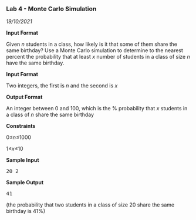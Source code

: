<h3>Lab 4 - Monte Carlo Simulation</h3>
<em>19/10/2021</em>
<p></p>
<p><strong>Input Format</strong></p>
<p>Given <em>n </em>students in a class, how likely is it that some of them share the same birthday? Use a Monte Carlo simulation to determine to the nearest percent the probability that at least <em>x </em>number of students in a class of size <em>n </em>have the same birthday.</p>

<p> </p>

<p><strong>Input Format</strong></p>

<p>Two integers, the first is <em>n </em>and the second is <em>x</em></p>

<p> </p>

<p><strong>Output Format</strong></p>

<p>An integer between 0 and 100, which is the % probability that <em>x </em>students in a class of <em>n </em>share the same birthday</p>

<p> </p>

<p><strong>Constraints</strong></p>

<p>0≤<em>n</em>≤1000</p>

<p>1≤<em>x</em>≤10</p>

<p> </p>

<p><strong>Sample Input</strong></p>

<pre>20 2</pre>

<p> </p>

<p><strong>Sample Output</strong></p>

<pre>41</pre>    (the probability that two students in a class of size 20 share the same birthday is 41%)
